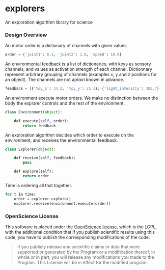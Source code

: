 explorers
=========

An exploration algorithm library for science

### Design Overview

An motor order is a dictionary of channels with given values

```python
order = {'joint1': 0.5, 'joint2': 1.0, 'speed': 10.0}
```

An environmental feedback is a list of dictionaries, with keys as sensory channels, and values as activation strength of each channel. Dictionnary represent arbitrary grouping of channels (examples x, y and z positions for an object). The channels are not apriori known in advance.

```python
feedback = [{'toy_x': 34.2, 'toy_y': 25.1}, {'light_intensity': 303.7}]
```

An environment execute motor orders. We make no distinction between the body the explorer controls and the rest of the environment.

```python
class Environment(object):

    def execute(self, order):
        return feedback
```

An exploration algorithm decides which order to execute on the environment, and receives the environmental feedback.

```python
class Explorer(object):

    def receive(self, feedback):
        pass

    def explore(self):
        return order
```

Time is ordering all that together.

```python
for t in time:
    order = explorer.explore()
    explorer.receive(environment.execute(order))
```

### OpenScience License

This software is placed under the [OpenScience license](http://fabien.benureau.com/openscience.html), which is the LGPL, with the additional condition that if you publish scientific results using this code, you have to publish the corresponding modifications of the code.

> If you publicly release any scientific claims or data that were supported or generated by the Program or a modification thereof, in whole or in part, you will release any modifications you made to the Program. This License will be in effect for the modified program.

